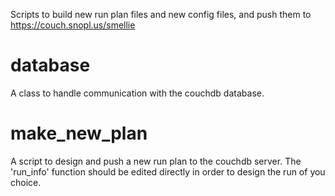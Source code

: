 Scripts to build new run plan files and new config files, and push them to https://couch.snopl.us/smellie

database
============
A class to handle communication with the couchdb database. 

make_new_plan
=============
A script to design and push a new run plan to the couchdb server. The 'run_info' function should be edited directly in order to design the run of you choice. 



